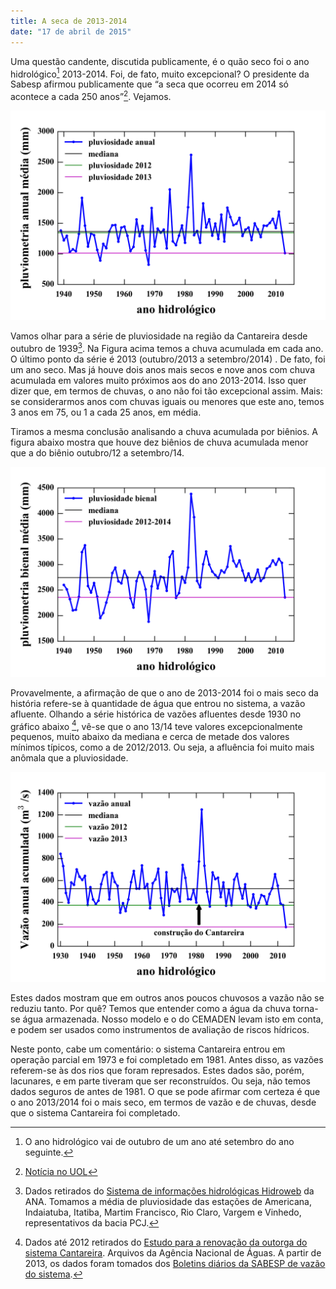```yaml
---
title: A seca de 2013-2014
date: "17 de abril de 2015"
---
```


Uma questão candente, discutida publicamente, é o quão seco foi o ano hidrológico[^1] 2013-2014.  Foi, de fato, muito excepcional?  O presidente da Sabesp afirmou publicamente que “a seca que ocorreu em 2014 só acontece a cada 250 anos”[^2].  Vejamos.

<img alt="pluviometria anual média de 1940 a 2014" title="pluviometria anual média" src="pluviometria_anual_media.png">

Vamos olhar para a série de pluviosidade na região da Cantareira desde outubro de 1939[^3]. Na Figura acima temos a chuva acumulada em cada ano. O último ponto da série é 2013 (outubro/2013 a setembro/2014) . De fato, foi um ano seco. Mas já houve dois anos mais secos e nove anos com chuva acumulada em valores muito próximos aos do ano 2013-2014. Isso quer dizer que, em termos de chuvas, o ano não foi tão excepcional assim.  Mais: se considerarmos anos com chuvas iguais ou menores que este ano, temos 3 anos em 75, ou 1 a cada 25 anos, em média.

Tiramos a mesma conclusão analisando a chuva acumulada por biênios. A figura abaixo mostra que houve dez biênios de chuva acumulada
menor que a do biênio outubro/12 a setembro/14.

<img alt="pluviometria bienal média de 1940 a 2014" title="pluviometria bienal média" src="pluviometria_bienal_media.png">

Provavelmente, a afirmação de que o ano de 2013-2014 foi o mais seco da história refere-se à quantidade de água que entrou no sistema, a vazão afluente. Olhando a série histórica de vazões afluentes desde 1930 no gráfico abaixo [^4], vê-se que o ano 13/14 teve valores excepcionalmente pequenos, muito abaixo da mediana e cerca de metade dos valores mínimos típicos, como a de 2012/2013. Ou seja, a afluência foi muito mais anômala que a pluviosidade.

<img alt="vazão anual média de 1930 a 2014" title="vazão anual média" src="vazao_anual_media.png">

Estes dados mostram que em outros anos poucos chuvosos a vazão não se reduziu tanto. Por quê? Temos que entender como a água da chuva torna-se água armazenada. Nosso modelo e o do CEMADEN levam isto em conta, e podem ser usados como instrumentos de avaliação de riscos hídricos.

Neste ponto, cabe um comentário: o sistema Cantareira entrou em operação parcial em 1973 e foi completado em 1981. Antes disso, as vazões referem-se às dos rios que foram represados. Estes dados são, porém, lacunares, e em parte tiveram que ser reconstruídos. Ou seja, não temos dados seguros de antes de 1981. O que se pode afirmar com certeza é que o ano 2013/2014 foi o mais seco, em termos de vazão e de chuvas, desde que o sistema Cantareira foi completado. 


[^1]: O ano hidrológico vai de outubro de um ano até setembro do ano seguinte.

[^2]: [Notícia no UOL](http://noticias.uol.com.br/ultimas-noticias/agencia-estado/2015/03/24/nao-estamos-dizendo-que-nao-vai-ter-rodizio-diz-presidente-da-sabesp.htm)

[^3]: Dados retirados do [Sistema de informações hidrológicas Hidroweb](http://hidroweb.ana.gov.br) da ANA. Tomamos a média de pluviosidade das estações de Americana, Indaiatuba, Itatiba, Martim Francisco, Rio Claro, Vargem e Vinhedo, representativos da bacia PCJ.

[^4]: Dados até 2012 retirados do [Estudo para a renovação da outorga do sistema Cantareira](http://arquivos.ana.gov.br/institucional/sof/Renovacao_Outorga/DadosdeReferenciaAcercadaOutorgadoSistemaCantareira.pdf). Arquivos da Agência Nacional de Águas. A partir de 2013, os dados foram tomados dos [Boletins diários da SABESP de vazão do sistema](http://www2.sabesp.com.br/mananciais/divulgacaopcj.aspx).


